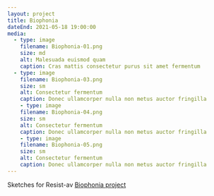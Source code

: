 ```yaml
---
layout: project
title: Biophonia
dateEnd: 2021-05-18 19:00:00
media:
  - type: image
    filename: Biophonia-01.png
    size: md
    alt: Malesuada euismod quam
    caption: Cras mattis consectetur purus sit amet fermentum
  - type: image
    filename: Biophonia-03.png
    size: sm
    alt: Consectetur fermentum
    caption: Donec ullamcorper nulla non metus auctor fringilla
    - type: image
    filename: Biophonia-04.png
    size: sm
    alt: Consectetur fermentum
    caption: Donec ullamcorper nulla non metus auctor fringilla
    - type: image
    filename: Biophonia-05.png
    size: sm
    alt: Consectetur fermentum
    caption: Donec ullamcorper nulla non metus auctor fringilla
---
```


Sketches for Resist-av [Biophonia project](https://www.resist-av.net/)  
